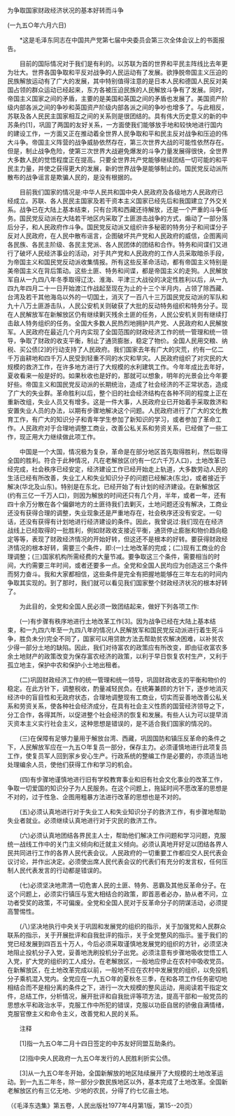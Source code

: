 为争取国家财政经济状况的基本好转而斗争 

(一九五○年六月六日)



　　*这是毛泽东同志在中国共产党第七届中央委员会第三次全体会议上的书面报告。 



　　目前的国际情况对于我们是有利的。以苏联为首的世界和平民主阵线比去年更为壮大。世界各国争取和平反对战争的人民运动有了发展。欲挣脱帝国主义压迫的民族解放运动有了广大的发展，其中特别值得注意的是日本人民和德国人民反对美国占领的群众运动已经起来，东方各被压迫民族的人民解放斗争有了发展。同时，帝国主义国家之间的矛盾，主要的是美国和英国之间的矛盾也发展了。美国资产阶级内部各派之间的争吵和英国资产阶级内部各派之间的争吵也增多了。与此相反，苏联及各人民民主国家相互之间的关系则是很团结的。具有伟大历史意义的新的中苏条约[1]，巩固了两国的友好关系，一方面使我们能够放手地和较快地进行国内的建设工作，一方面又正在推动着全世界人民争取和平和民主反对战争和压迫的伟大斗争。帝国主义阵营的战争威胁依然存在，第三次世界大战的可能性依然存在。但是，制止战争危险，使第三次世界大战避免爆发的斗争力量发展得很快，全世界大多数人民的觉悟程度正在提高。只要全世界共产党能够继续团结一切可能的和平民主力量，并使之获得更大的发展，新的世界战争是能够制止的。国民党反动派所散布的战争谣言是欺骗人民的，是没有根据的。 



　　目前我们国家的情况是:中华人民共和国中央人民政府及各级地方人民政府已经成立。苏联、各人民民主国家及若干资本主义国家已经先后和我国建立了外交关系。战争已在大陆上基本结束，只有台湾和西藏还待解放，还是一个严重的斗争任务。国民党反动派在大陆若干地区内采取了土匪游击战争的方式，煽动了一部分落后分子，和人民政府作斗争。国民党反动派又组织许多秘密的特务分子和间谍分子反对人民政府，在人民中散布谣言，企图破坏共产党和人民政府的威信，企图离间各民族、各民主阶级、各民主党派、各人民团体的团结和合作。特务和间谍们又进行了破坏人民经济事业的活动，对于共产党和人民政府的工作人员采取暗杀手段，为帝国主义和国民党反动派收集情报。所有这些反革命活动，都有帝国主义特别是美帝国主义在背后策动。这些土匪、特务和间谍，都是帝国主义的走狗。人民解放军自从一九四八年冬季取得辽沈、淮海、平津三大战役的决定性胜利以后，从一九四九年四月二十一日开始渡江作战起至现在为止的十三个半月内，占领了除西藏、台湾及若干其他海岛以外的一切国土，消灭了一百八十三万国民党反动派的军队和九十八万土匪游击队，人民公安机关则破获了大批的反动特务组织和特务分子。现在人民解放军在新解放区仍有继续剿灭残余土匪的任务，人民公安机关则有继续打击敌人特务组织的任务。全国大多数人民热烈地拥护共产党、人民政府和人民解放军。人民政府在最近几个月内实现了全国范围的财政经济工作的统一管理和统一领导，争取了财政的收支平衡，制止了通货膨胀，稳定了物价。全国人民用交粮、纳税、买公债[2]的行动支持了人民政府。我们国家去年有广大的灾荒，约有一亿二千万亩耕地和四千万人民受到轻重不同的水灾和旱灾。人民政府组织了对灾民的大规模的救济工作，在许多地方进行了大规模的水利建筑工作。今年年成比去年好，夏收看来一般是好的。如果秋收也是好的，那就可以想象，明年的光景会比今年要好些。帝国主义和国民党反动派的长期统治，造成了社会经济的不正常状态，造成了广大的失业群。革命胜利以后，整个旧的社会经济结构在各种不同的程度上正在重新改组，失业人员又有增多。这是一件大事，人民政府业已开始着手采取救济和安置失业人员的办法，以期有步骤地解决这个问题。人民政府进行了广大的文化教育工作，有广大的知识分子和青年学生参加了新知识的学习，或者参加了革命工作。人民政府对于合理地调整工商业，改善公私关系和劳资关系，已经做了一些工作，现正用大力继续做此项工作。 



　　中国是一个大国，情况极为复杂，革命是在部分地区首先取得胜利，然后取得全国的胜利。符合于此种情况，凡在老解放区(约有一亿六千万人口)，土地改革已经完成，社会秩序已经安定，经济建设工作已经开始走上轨道，大多数劳动人民的生活已经有所改善，失业工人和失业知识分子的问题已经解决(东北)，或者接近于解决(华北及山东)。特别是在东北，已经开始了有计划的经济建设。在新解放区(约有三亿一千万人口)，则因为解放的时间还只有几个月，半年，或者一年，还有四十余万分散在各个偏僻地方的土匪待我们去剿灭，土地问题还没有解决，工商业还没有获得合理的调整，失业现象还是严重地存在，社会秩序还没有安定。一句话，还没有获得有计划地进行经济建设的条件。因此，我曾说过:我们现在在经济战线上已经取得的一批胜利，例如财政收支接近平衡，通货停止膨胀和物价趋向稳定等等，表现了财政经济情况的开始好转，但这还不是根本的好转。要获得财政经济情况的根本好转，需要三个条件，即:(一)土地改革的完成；(二)现有工商业的合理调整；(三)国家机构所需经费的大量节减。要争取这三个条件，需要相当的时间，大约需要三年时间，或者还要多一点。全党和全国人民均应为创造这三个条件而努力奋斗。我和大家都相信，这些条件是完全有把握地能够在三年左右的时间内争取其实现的。到了那时，我们就可以看见我们国家整个财政经济状况的根本好转了。 



　　为此目的，全党和全国人民必须一致团结起来，做好下列各项工作: 



　　(一)有步骤有秩序地进行土地改革工作[3]。因为战争已经在大陆上基本结束，和一九四六年至一九四八年的情况(人民解放军和国民党反动派进行着生死斗争，胜负未分)完全不同了，国家可以用贷款方法去帮助贫农解决困难，以补贫农少得一部分土地的缺陷。因此，我们对待富农的政策应有所改变，即由征收富农多余土地财产的政策改变为保存富农经济的政策，以利于早日恢复农村生产，又利于孤立地主，保护中农和保护小土地出租者。 



　　(二)巩固财政经济工作的统一管理和统一领导，巩固财政收支的平衡和物价的稳定。在此方针下，调整税收，酌量减轻民负。在统筹兼顾的方针下，逐步地消灭经济中的盲目性和无政府状态，合理地调整现有工商业，切实而妥善地改善公私关系和劳资关系，使各种社会经济成分，在具有社会主义性质的国营经济领导之下，分工合作，各得其所，以促进整个社会经济的恢复和发展。有些人认为可以提早消灭资本主义实行社会主义，这种思想是错误的，是不适合我们国家的情况的。 



　　(三)在保障有足够力量用于解放台湾、西藏，巩固国防和镇压反革命的条件之下，人民解放军应在一九五○年复员一部分，保存主力。必须谨慎地进行此项复员工作，使复员军人回到家乡安心生产。行政系统的整编工作是必要的，亦须适当地处理编余人员，使他们获得工作和学习的机会。 



　　(四)有步骤地谨慎地进行旧有学校教育事业和旧有社会文化事业的改革工作，争取一切爱国的知识分子为人民服务。在这个问题上，拖延时间不愿改革的思想是不对的，过于性急、企图用粗暴方法进行改革的思想也是不对的。 



　　(五)必须认真地进行对于失业工人和失业知识分子的救济工作，有步骤地帮助失业者就业。必须继续认真地进行对于灾民的救济工作。 



　　(六)必须认真地团结各界民主人士，帮助他们解决工作问题和学习问题，克服统一战线工作中的关门主义倾向和迁就主义倾向。必须认真地开好足以团结各界人民共同进行工作的各界人民代表会议。人民政府的一切重要工作都应交人民代表会议讨论，并作出决定。必须使出席人民代表会议的代表们有充分的发言权，任何压制人民代表发言的行动都是错误的。 



　　(七)必须坚决地肃清一切危害人民的土匪、特务、恶霸及其他反革命分子。在这个问题上，必须实行镇压与宽大相结合的政策，即首恶者必办，胁从者不问，立功者受奖的政策，不可偏废。全党和全国人民对于反革命分子的阴谋活动，必须提高警惕性。 



　　(八)坚决地执行中央关于巩固和发展党的组织的指示，关于加强党和人民群众联系的指示，关于开展批评和自我批评的指示，关于全党整风的指示。鉴于我们的党已经发展到四百五十万人，今后必须采取谨慎地发展党的组织的方针，必须坚决地阻止投机分子入党，妥善地洗刷投机分子出党。必须注意有步骤地吸收觉悟工人入党，扩大党的组织的工人成分。在老解放区，一般地应停止在农村中吸收党员。在新解放区，在土地改革完成以前，一般地不应在农村中发展党的组织，以免投机分子乘机混入党内。全党应在一九五○年的夏秋冬三季，在和各项工作任务密切地相结合而不是相分离的条件之下，进行一次大规模的整风运动，用阅读若干指定文件，总结工作，分析情况，展开批评和自我批评等项方法，提高干部和一般党员的思想水平和政治水平，克服工作中所犯的错误，克服以功臣自居的骄傲自满情绪，克服官僚主义和命令主义，改善党和人民的关系。 



　　注释 



　　[1]指一九五○年二月十四日签定的中苏友好同盟互助条约。 



　　[2]指中央人民政府一九五○年发行的人民胜利折实公债。 



　　[3]从一九五○年冬开始，全国新解放的地区陆续展开了大规模的土地改革运动。到一九五二年冬，除一部分少数民族地区以外，基本完成了土地改革。全国新老解放区约有三亿无地、少地的农民，分得了约七亿亩土地。 



（《毛泽东选集》第五卷，人民出版社1977年4月第1版，第15--20页） 





 



　　 





